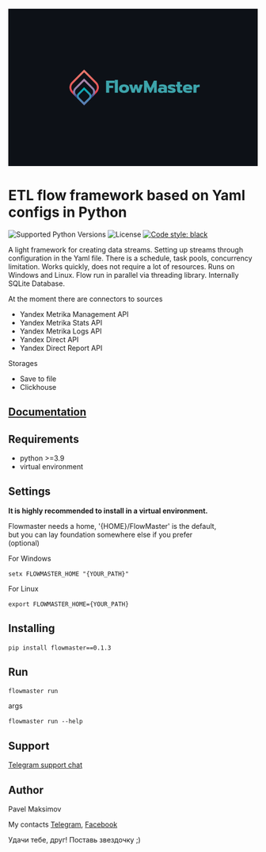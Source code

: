 ![logo](docs/img/logoza.ru.png)

# ETL flow framework based on Yaml configs in Python

![Supported Python Versions](https://img.shields.io/static/v1?label=python&message=>=3.9&color=blue)
![License](https://img.shields.io/static/v1?label=license&message=GPLv3&color=green)
<a href="https://github.com/psf/black"><img alt="Code style: black" src="https://img.shields.io/badge/code%20style-black-000000.svg"></a>

A light framework for creating data streams. 
Setting up streams through configuration in the Yaml file.
There is a schedule, task pools, concurrency limitation.
Works quickly, does not require a lot of resources. 
Runs on Windows and Linux.
Flow run in parallel via threading library. 
Internally SQLite Database.

At the moment there are connectors to sources
- Yandex Metrika Management API
- Yandex Metrika Stats API
- Yandex Metrika Logs API
- Yandex Direct API
- Yandex Direct Report API

Storages
- Save to file
- Clickhouse


## [Documentation](docs/main.md)

## Requirements
- python >=3.9
- virtual environment


## Settings

**It is highly recommended to install in a virtual environment.**

Flowmaster needs a home, '{HOME}/FlowMaster' is the default,\
but you can lay foundation somewhere else if you prefer\
(optional)

For Windows

    setx FLOWMASTER_HOME "{YOUR_PATH}"

For Linux

    export FLOWMASTER_HOME={YOUR_PATH}

## Installing
    pip install flowmaster==0.1.3

## Run
    flowmaster run

args

    flowmaster run --help


## Support

[Telegram support chat](https://t.me/joinchat/DhWJYG_yECYyYTEy)


## Author
Pavel Maksimov

My contacts
[Telegram](https://t.me/pavel_maksimow),
[Facebook](https://www.facebook.com/pavel.maksimow)

Удачи тебе, друг! Поставь звездочку ;)
